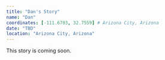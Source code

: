 ```yaml
---
title: "Dan's Story"
name: "Dan"
coordinates: [-111.6703, 32.7559] # Arizona City, Arizona
date: "TBD"
location: "Arizona City, Arizona"
---
```


This story is coming soon.
